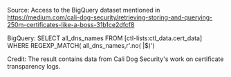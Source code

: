 Source: Access to the BigQuery dataset mentioned in https://medium.com/cali-dog-security/retrieving-storing-and-querying-250m-certificates-like-a-boss-31b1ce2dfcf8

BigQuery: SELECT all_dns_names FROM [ctl-lists:ctl_data.cert_data] WHERE REGEXP_MATCH( all_dns_names,r'\.no( |$)')

Credit: The result contains data from Cali Dog Security's work on certificate transparency logs.
